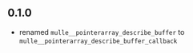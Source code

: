 ## 0.1.0



* renamed `mulle__pointerarray_describe_buffer` to `mulle__pointerarray_describe_buffer_callback`
